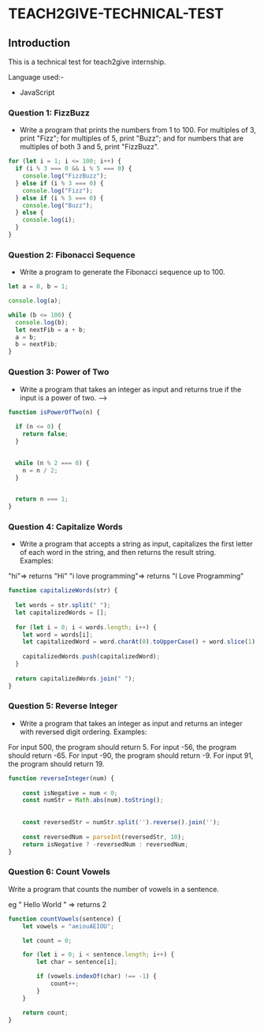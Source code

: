 # TEACH2GIVE-TECHNICAL-TEST
## Introduction
This is a technical test for teach2give internship. 

Language used:-  
- JavaScript


### Question 1: FizzBuzz 
 - Write a program that prints the numbers from 1 to 100. For multiples of 3, print "Fizz"; for  multiples of 5, print "Buzz";
  and for numbers that are multiples of both 3 and 5, print  "FizzBuzz".

```javascript
for (let i = 1; i <= 100; i++) {
  if (i % 3 === 0 && i % 5 === 0) {
    console.log("FizzBuzz");
  } else if (i % 3 === 0) {
    console.log("Fizz");
  } else if (i % 5 === 0) {
    console.log("Buzz");
  } else {
    console.log(i);
  }
}
```
### Question 2: Fibonacci Sequence
- Write a program to generate the Fibonacci sequence up to 100. 

```javascript
let a = 0, b = 1;

console.log(a); 

while (b <= 100) {
  console.log(b); 
  let nextFib = a + b; 
  a = b; 
  b = nextFib; 
}
```

### Question 3: Power of Two  
- Write a program that takes an integer as input and returns true if the input is a power of two. -->

```javascript
function isPowerOfTwo(n) {
  
  if (n <= 0) {
    return false;
  }

  
  while (n % 2 === 0) {
    n = n / 2; 
  }

  
  return n === 1;
}
```
### Question 4: Capitalize Words 
- Write a program that accepts a string as input, capitalizes the first letter of each word in the  string, and then returns the result string.   
Examples:
  
"hi"=> returns "Hi" 
"i love programming"=> returns "I Love Programming" 

```javascript
function capitalizeWords(str) {
  
  let words = str.split(" "); 
  let capitalizedWords = [];
  
  for (let i = 0; i < words.length; i++) {
    let word = words[i]; 
    let capitalizedWord = word.charAt(0).toUpperCase() + word.slice(1).toLowerCase();
    
    capitalizedWords.push(capitalizedWord);
  }
  
  return capitalizedWords.join(" ");
}
```

### Question 5: Reverse Integer
- Write a program that takes an integer as input and returns an integer with reversed digit  ordering. 
Examples:

For input 500, the program should return 5. 
For input -56, the program should return -65. 
For input -90, the program should return -9. 
For input 91, the program should return 19. 

```javascript
function reverseInteger(num) {
    
    const isNegative = num < 0;
    const numStr = Math.abs(num).toString();
    
    
    const reversedStr = numStr.split('').reverse().join('');
    
    const reversedNum = parseInt(reversedStr, 10);
    return isNegative ? -reversedNum : reversedNum;
}
```
### Question 6: Count Vowels 
Write a program that counts the number of vowels in a sentence.   

eg " Hello World " => returns 2 

```javascript
function countVowels(sentence) {
    let vowels = "aeiouAEIOU";

    let count = 0;

    for (let i = 0; i < sentence.length; i++) {
        let char = sentence[i];

        if (vowels.indexOf(char) !== -1) {
            count++;
        }
    }

    return count;
}
```


